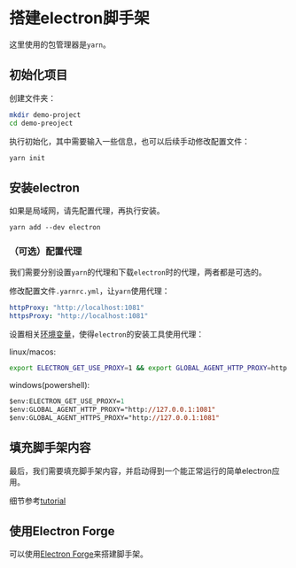 # 搭建electron脚手架

这里使用的包管理器是`yarn`。
## 初始化项目

创建文件夹：

```bash
mkdir demo-project
cd demo-preoject
```

执行初始化，其中需要输入一些信息，也可以后续手动修改配置文件：

```bash
yarn init
```

## 安装electron

如果是局域网，请先配置代理，再执行安装。

```
yarn add --dev electron
```
### （可选）配置代理

我们需要分别设置`yarn`的代理和下载`electron`时的代理，两者都是可选的。

修改配置文件`.yarnrc.yml`，让`yarn`使用代理：

```yml
httpProxy: "http://localhost:1081"
httpsProxy: "http://localhost:1081"
```

设置相关[环境变量](https://www.electronjs.org/zh/docs/latest/tutorial/installation#%E4%BB%A3%E7%90%86)，使得`electron`的安装工具使用代理：

linux/macos:

```bash
export ELECTRON_GET_USE_PROXY=1 && export GLOBAL_AGENT_HTTP_PROXY=http://127.0.0.1:1081 && export GLOBAL_AGENT_HTTPS_PROXY=http://127.0.0.1:1081
```

windows(powershell):

```ps
$env:ELECTRON_GET_USE_PROXY=1
$env:GLOBAL_AGENT_HTTP_PROXY="http://127.0.0.1:1081"
$env:GLOBAL_AGENT_HTTPS_PROXY="http://127.0.0.1:1081"
```

## 填充脚手架内容

最后，我们需要填充脚手架内容，并启动得到一个能正常运行的简单electron应用。

细节参考[tutorial](https://www.electronjs.org/zh/docs/latest/tutorial/)
## 使用Electron Forge

可以使用[Electron Forge](https://electronforge.io/)来搭建脚手架。
